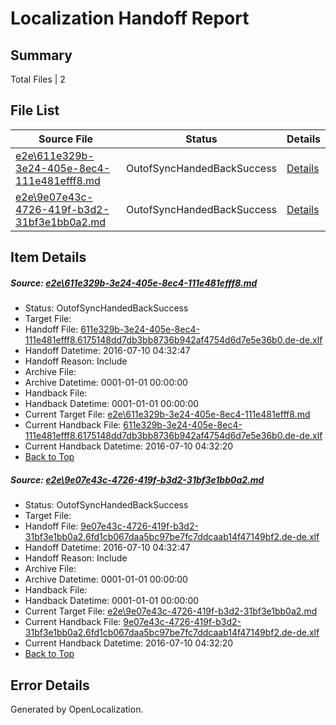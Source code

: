# <a name='report-top'></a> Localization Handoff Report

## Summary
 Total Files | 2

## File List
 Source File | Status | Details 
 ----------- | ------ | ------- 
 [e2e\611e329b-3e24-405e-8ec4-111e481efff8.md](https://github.com/OpenLocalizationTestOrg/oltest/blob/933a8de0f5b23b9ff6268b6ffc594e2a8957ccf4/e2e/611e329b-3e24-405e-8ec4-111e481efff8.md) | OutofSyncHandedBackSuccess | [Details](#f3dbebb700dabe6bb5f229c9f65627f7a30db9c91)
 [e2e\9e07e43c-4726-419f-b3d2-31bf3e1bb0a2.md](https://github.com/OpenLocalizationTestOrg/oltest/blob/933a8de0f5b23b9ff6268b6ffc594e2a8957ccf4/e2e/9e07e43c-4726-419f-b3d2-31bf3e1bb0a2.md) | OutofSyncHandedBackSuccess | [Details](#b682d9fd84c79673c158bfd76a780bcb116e1b873)

## Item Details
##### <a name='f3dbebb700dabe6bb5f229c9f65627f7a30db9c91'></a> Source: [e2e\611e329b-3e24-405e-8ec4-111e481efff8.md](https://github.com/OpenLocalizationTestOrg/oltest/blob/933a8de0f5b23b9ff6268b6ffc594e2a8957ccf4/e2e/611e329b-3e24-405e-8ec4-111e481efff8.md)
* Status: OutofSyncHandedBackSuccess
* Target File: 
* Handoff File: [611e329b-3e24-405e-8ec4-111e481efff8.6175148dd7db3bb8736b942af4754d6d7e5e36b0.de-de.xlf](https://github.com/OpenLocalizationTestOrg/olhandoff-e2e/blob/d2a0692cf76fbbea1978d722252d833cba84f323/ol-handoff/OpenLocalizationTestOrg/oltest-dede-fly/ci/ht/611e329b-3e24-405e-8ec4-111e481efff8.6175148dd7db3bb8736b942af4754d6d7e5e36b0.de-de.xlf)
* Handoff Datetime: 2016-07-10 04:32:47
* Handoff Reason: Include
* Archive File: 
* Archive Datetime: 0001-01-01 00:00:00
* Handback File: 
* Handback Datetime: 0001-01-01 00:00:00
* Current Target File: [e2e\611e329b-3e24-405e-8ec4-111e481efff8.md](https://github.com/OpenLocalizationTestOrg/oltest-dede-fly/blob/bf56d1100e4bc0cbb8802af19224e2735fe0e875/e2e/611e329b-3e24-405e-8ec4-111e481efff8.md)
* Current Handback File: [611e329b-3e24-405e-8ec4-111e481efff8.6175148dd7db3bb8736b942af4754d6d7e5e36b0.de-de.xlf](https://github.com/OpenLocalizationTestOrg/olhandback-e2e/blob/57522495fc040efeb6188c6c07bf082d2e371134/ol-handback/OpenLocalizationTestOrg/oltest-dede-fly/ci/ht/611e329b-3e24-405e-8ec4-111e481efff8.6175148dd7db3bb8736b942af4754d6d7e5e36b0.de-de.xlf)
* Current Handback Datetime: 2016-07-10 04:32:20
* [Back to Top](#report-top)

##### <a name='b682d9fd84c79673c158bfd76a780bcb116e1b873'></a> Source: [e2e\9e07e43c-4726-419f-b3d2-31bf3e1bb0a2.md](https://github.com/OpenLocalizationTestOrg/oltest/blob/933a8de0f5b23b9ff6268b6ffc594e2a8957ccf4/e2e/9e07e43c-4726-419f-b3d2-31bf3e1bb0a2.md)
* Status: OutofSyncHandedBackSuccess
* Target File: 
* Handoff File: [9e07e43c-4726-419f-b3d2-31bf3e1bb0a2.6fd1cb067daa5bc97be7fc7ddcaab14f47149bf2.de-de.xlf](https://github.com/OpenLocalizationTestOrg/olhandoff-e2e/blob/d2a0692cf76fbbea1978d722252d833cba84f323/ol-handoff/OpenLocalizationTestOrg/oltest-dede-fly/ci/ht/9e07e43c-4726-419f-b3d2-31bf3e1bb0a2.6fd1cb067daa5bc97be7fc7ddcaab14f47149bf2.de-de.xlf)
* Handoff Datetime: 2016-07-10 04:32:47
* Handoff Reason: Include
* Archive File: 
* Archive Datetime: 0001-01-01 00:00:00
* Handback File: 
* Handback Datetime: 0001-01-01 00:00:00
* Current Target File: [e2e\9e07e43c-4726-419f-b3d2-31bf3e1bb0a2.md](https://github.com/OpenLocalizationTestOrg/oltest-dede-fly/blob/bf56d1100e4bc0cbb8802af19224e2735fe0e875/e2e/9e07e43c-4726-419f-b3d2-31bf3e1bb0a2.md)
* Current Handback File: [9e07e43c-4726-419f-b3d2-31bf3e1bb0a2.6fd1cb067daa5bc97be7fc7ddcaab14f47149bf2.de-de.xlf](https://github.com/OpenLocalizationTestOrg/olhandback-e2e/blob/57522495fc040efeb6188c6c07bf082d2e371134/ol-handback/OpenLocalizationTestOrg/oltest-dede-fly/ci/ht/9e07e43c-4726-419f-b3d2-31bf3e1bb0a2.6fd1cb067daa5bc97be7fc7ddcaab14f47149bf2.de-de.xlf)
* Current Handback Datetime: 2016-07-10 04:32:20
* [Back to Top](#report-top)


## Error Details

Generated by OpenLocalization.
